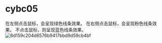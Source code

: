 # cybc05
在左侧点击鼠标，会呈现绿色线条效果。
在右侧点击鼠标，会呈现粉色线条效果。
不点击鼠标，则呈现蓝色线条效果。
![6d159c204d6576b9417bbd9d59cb4bf](https://user-images.githubusercontent.com/90955383/137745998-7a96baca-b18d-4aa8-ba36-d78b4bd0ebcd.png)
